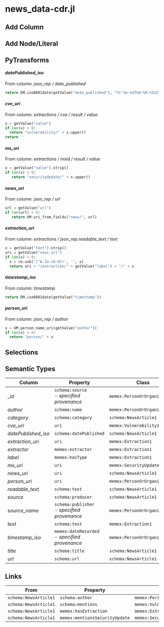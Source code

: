 # news_data-cdr.jl

## Add Column

## Add Node/Literal

## PyTransforms
#### _datePublished_iso_
From column: _json_rep / date_published_
``` python
return DM.iso8601date(getValue("date_published"), "%Y-%m-%dT%H:%M:%S%Z")
```

#### _cve_uri_
From column: _extractions / cve / result / value_
``` python
x = getValue("value")
if len(x) > 0:
  return "vulnerability/" + x.upper()
return ''
```

#### _ms_uri_
From column: _extractions / msid / result / value_
``` python
x = getValue("value").strip()
if len(x) > 0:
   return "securityUpdate/" + x.upper()
```

#### _news_uri_
From column: _json_rep / url_
``` python
url = getValue("url")
if len(url) > 0:
   return UM.uri_from_fields("news/", url)
```

#### _extraction_uri_
From column: _extractions / json_rep.readable_text / text_
``` python
x = getValue("text").strip()
uri = getValue("news_uri")
if len(x) > 0:
  x = re.sub('[^A-Za-z0-9]+', '', x)
  return uri + "/extraction/" + getValue("label") + "/" + x
```

#### _timestamp_iso_
From column: _timestamp_
``` python
return DM.iso8601date(getValue("timestamp"))
```

#### _person_uri_
From column: _json_rep / author_
``` python
x = UM.person_name_uri(getValue("author"))
if len(x) > 0:
  return "person/" + x
```


## Selections

## Semantic Types
| Column | Property | Class |
|  ----- | -------- | ----- |
| __id_ | `schema:source`<BR> - _specified provenance_ | `memex:PersonOrOrganization1`|
| _author_ | `schema:name` | `memex:PersonOrOrganization1`|
| _category_ | `schema:category` | `schema:NewsArticle1`|
| _cve_uri_ | `uri` | `memex:Vulnerability1`|
| _datePublished_iso_ | `schema:datePublished` | `schema:NewsArticle1`|
| _extraction_uri_ | `uri` | `memex:Extraction1`|
| _extractor_ | `memex:extractor` | `memex:Extraction1`|
| _label_ | `memex:hasType` | `memex:Extraction1`|
| _ms_uri_ | `uri` | `memex:SecurityUpdate1`|
| _news_uri_ | `uri` | `schema:NewsArticle1`|
| _person_uri_ | `uri` | `memex:PersonOrOrganization1`|
| _readable_text_ | `schema:text` | `schema:NewsArticle1`|
| _source_ | `schema:producer` | `schema:NewsArticle1`|
| _source_name_ | `schema:publisher`<BR> - _specified provenance_ | `memex:PersonOrOrganization1`|
| _text_ | `schema:text` | `memex:Extraction1`|
| _timestamp_iso_ | `memex:dateRecorded`<BR> - _specified provenance_ | `memex:PersonOrOrganization1`|
| _title_ | `schema:title` | `schema:NewsArticle1`|
| _url_ | `schema:url` | `schema:NewsArticle1`|


## Links
| From | Property | To |
|  --- | -------- | ---|
| `schema:NewsArticle1` | `schema:author` | `memex:PersonOrOrganization1`|
| `schema:NewsArticle1` | `schema:mentions` | `memex:Vulnerability1`|
| `schema:NewsArticle1` | `memex:hasExtraction` | `memex:Extraction1`|
| `schema:NewsArticle1` | `memex:mentionsSecurityUpdate` | `memex:SecurityUpdate1`|

